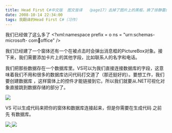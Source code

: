 ```yaml
---
title: Head First C#中文版  图文皆译  （page17）去掉了图片上的黑框，换了徐静蕾的字体
date: 2008-10-14 22:34:00
tags: 我翻译的Head First C#（习作）
---
```

我们已经做了这么多了  <?xml:namespace prefix = o ns = "urn:schemas-microsoft-
com:office:office" />

我们已经建了一个窗体还有一个在被点击时会弹出消息框的PictureBox对象。接下来，我们需要添加卡片上的其他字段，比如联系人的名字和电话。

我们把那些数据存在一个数据库里。VS可以为我们直接连接数据库的字段，这意味着我们不用和很多的数据库访问代码打交道了（那还挺好的）。要想工作，我们要创建数据库
，这样窗体上的控件才能链接到它。所以我们就要从.NET可视化对象直接跳到数据存储的部分了。

![](https://p-blog.csdn.net/images/p_blog_csdn_net/cuipengfei1/EntryImages/20081014/%E6%88%AA%E5%9B%BE00633596204572533750.jpg)

VS  可以生成代码来把你的窗体和数据库连接起来，但是你需要在生成代码  之前  先  有数据库。



[ ![](https://profile.csdnimg.cn/5/2/5/3_cuipengfei1)
![](https://g.csdnimg.cn/static/user-reg-year/1x/11.png)
](https://blog.csdn.net/cuipengfei1)





